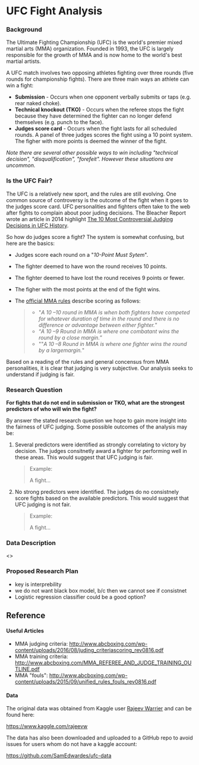 # UFC Fight Analysis

### Background

The Ultimate Fighting Championship (UFC) is the world's premier mixed martial arts (MMA) organization. Founded in 1993, the UFC is largely responsible for the growth of MMA and is now home to the world's best martial artists.

A UFC match involves two opposing athletes fighting over three rounds (five rounds for championship fights). There are three main ways an athlete can win a fight:

- **Submission** - Occurs when one opponent verbally submits or taps (e.g. rear naked choke).
- **Technical knockout (TKO)** - Occurs when the referee stops the fight because they have determined the fighter can no longer defend themselves (e.g. punch to the face).
- **Judges score card** - Occurs when the fight lasts for all scheduled rounds. A panel of three judges scores the fight using a 10 point system. The figher with more points is deemed the winner of the fight.

*Note there are several other possible ways to win including "technical decision", "disqualification", "forefeit". However these situations are uncommon.*

### Is the UFC Fair?

The UFC is a relatively new sport, and the rules are still evolving. One common source of controversy is the outcome of the fight when it goes to the judges score card. UFC personalities and fighters often take to the web after fights to complain about poor juding decisions. The Bleacher Report wrote an article in 2014 highlight [The 10 Most Controversial Judging Decisions in UFC History](https://bleacherreport.com/articles/2072171-the-10-most-controversial-judging-decisions-in-ufc-history#slide0).

So how do judges score a fight? The system is somewhat confusing, but here are the basics:

- Judges score each round on a "*10-Point Must Sytem*".

- The fighter deemed to have won the round receives 10 points.

- The fighter deemed to have lost the round receives 9 points or fewer.

- The figher with the most points at the end of the fight wins.

- The [official MMA rules](http://www.abcboxing.com/wp-content/uploads/2016/08/juding_criteriascoring_rev0816.pdf) describe scoring as follows:

  > - "*A 10 –10 round in MMA is when both fighters have competed for whatever duration of time in the round and there is no difference or advantage between either fighter.*”
  > - “*A 10 –9 Round in MMA is where one combatant wins the round by a close margin.*”
  > - ""*A 10 –8 Round in MMA is where one fighter wins the round by a largemargin.*"

Based on a reading of the rules and general concensus from MMA personalities, it is clear that judging is very subjective. Our analysis seeks to understand if judging is fair.

### Research Question

**For fights that do not end in submission or TKO, what are the strongest predictors of who will win the fight?**

By answer the stated research question we hope to gain more insight into the fairness of UFC judging. Some possible outcomes of the analysis may be:

1. Several predictors were identified as strongly correlating to victory by decision. The judges consitnetly award a fighter for performing well in these areas. This would suggest that UFC judging is fair.

   > Example:
   >
   > A fight...

2. No strong predictors were identified. The judges do no consistnely score fights based on the available predictors. This would suggest that UFC judging is not fair.

   > Example:
   >
   > A fight...

### Data Description 

<>

### Proposed Research Plan

- key is interprebility
- we do not want black box model, b/c then we cannot see if consistnet
- Logistic regression classifier could be a good option?



## Reference

#### Useful Articles

- MMA judging criteria: http://www.abcboxing.com/wp-content/uploads/2016/08/juding_criteriascoring_rev0816.pdf
- MMA training criteria: http://www.abcboxing.com/MMA_REFEREE_AND_JUDGE_TRAINING_OUTLINE.pdf
- MMA "fouls": http://www.abcboxing.com/wp-content/uploads/2015/09/unified_rules_fouls_rev0816.pdf

#### Data

The original data was obtained from Kaggle user [Rajeev Warrier](https://www.kaggle.com/rajeevw) and can be found here:

https://www.kaggle.com/rajeevw

The data has also been downloaded and uploaded to a GitHub repo to avoid issues for users whom do not have a kaggle account:

https://github.com/SamEdwardes/ufc-data